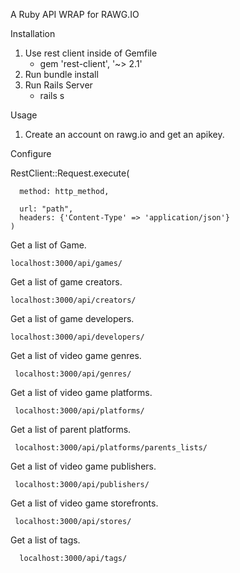 A Ruby API WRAP for RAWG.IO

Installation
 
 1. Use rest client inside of Gemfile
     - gem 'rest-client', '~> 2.1'
 2.  Run bundle install
 3.  Run Rails Server
     - rails s


Usage
 
 1. Create an account on rawg.io and get an apikey.

 Configure
     
   RestClient::Request.execute(
   
      method: http_method, 
      
      url: "path",
      headers: {'Content-Type' => 'application/json'}
    )

 Get a list of Game.
    
    localhost:3000/api/games/

Get a list of game creators.
   
    localhost:3000/api/creators/

Get a list of game developers.
  
    localhost:3000/api/developers/
    
Get a list of video game genres.

     localhost:3000/api/genres/
     
Get a list of video game platforms.

     localhost:3000/api/platforms/
     
Get a list of parent platforms.

     localhost:3000/api/platforms/parents_lists/
 
Get a list of video game publishers.
  
     localhost:3000/api/publishers/

Get a list of video game storefronts.
     
     localhost:3000/api/stores/

Get a list of tags.

      localhost:3000/api/tags/
